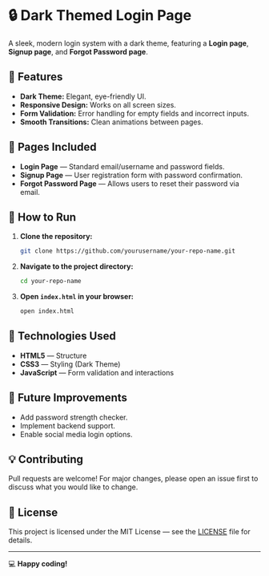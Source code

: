 # 🔒 Dark Themed Login Page

A sleek, modern login system with a dark theme, featuring a **Login page**, **Signup page**, and **Forgot Password page**.

## 🌟 Features
- **Dark Theme:** Elegant, eye-friendly UI.
- **Responsive Design:** Works on all screen sizes.
- **Form Validation:** Error handling for empty fields and incorrect inputs.
- **Smooth Transitions:** Clean animations between pages.

## 📂 Pages Included
- **Login Page** — Standard email/username and password fields.
- **Signup Page** — User registration form with password confirmation.
- **Forgot Password Page** — Allows users to reset their password via email.

## 🚀 How to Run
1. **Clone the repository:**
   ```bash
   git clone https://github.com/yourusername/your-repo-name.git
   ```

2. **Navigate to the project directory:**
   ```bash
   cd your-repo-name
   ```

3. **Open `index.html` in your browser:**
   ```bash
   open index.html
   ```

## 🔧 Technologies Used
- **HTML5** — Structure
- **CSS3** — Styling (Dark Theme)
- **JavaScript** — Form validation and interactions

## 🎯 Future Improvements
- Add password strength checker.
- Implement backend support.
- Enable social media login options.

## 💡 Contributing
Pull requests are welcome! For major changes, please open an issue first to discuss what you would like to change.

## 📜 License
This project is licensed under the MIT License — see the [LICENSE](LICENSE) file for details.

---
💻 **Happy coding!**

